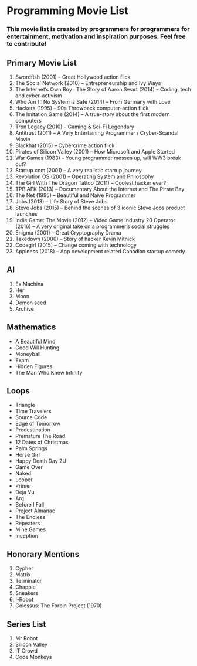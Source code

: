 # Programming Movie List
### This movie list is created by programmers for programmers for entertainment, motivation and inspiration purposes. Feel free to contribute!

## Primary Movie List

1. Swordfish (2001) – Great Hollywood action flick
2. The Social Network (2010) – Entrepreneurship and Ivy Ways
3. The Internet’s Own Boy : The Story of Aaron Swart (2014) – Coding, tech and cyber-activism
4. Who Am I : No System is Safe (2014) – From Germany with Love
5. Hackers (1995) – 90s Throwback computer-action flick
6. The Imitation Game (2014) – A true-story about the first modern computers
7. Tron Legacy (2010) – Gaming & Sci-Fi Legendary
8. Antitrust (2011) – A Very Entertaining Programmer / Cryber-Scandal Movie
9. Blackhat (2015) – Cybercrime action flick
10. Pirates of Silicon Valley (2001) – How Microsoft and Apple Started
11. War Games (1983) – Young programmer messes up, will WW3 break out?
12. Startup.com (2001) – A very realistic startup journey
13. Revolution OS (2001) – Operating System and Philosophy
14. The Girl With The Dragon Tattoo (2011) – Coolest hacker ever?
15. TPB AFK (2013) – Documentary About the Internet and The Pirate Bay
16. The Net (1995) – Beautiful and Naive Programmer
17. Jobs (2013) – Life Story of Steve Jobs
18. Steve Jobs (2015) – Behind the scenes of 3 iconic Steve Jobs product launches
19. Indie Game: The Movie (2012) – Video Game Industry
20 Operator (2016) – A very original take on a programmer’s social struggles
21. Enigma (2001) – Great Cryptography Drama
22. Takedown (2000) – Story of hacker Kevin Mitnick
23. Codegirl (2015) – Change coming with technology
24. Appiness (2018) – App development related Canadian startup comedy

## AI

1. Ex Machina
2. Her
3. Moon
4. Demon seed
5. Archive

## Mathematics

* A Beautiful Mind
* Good Will Hunting
* Moneyball
* Exam
* Hidden Figures
* The Man Who Knew Infinity

## Loops

* Triangle
* Time Travelers
* Source Code
* Edge of Tomorrow
* Predestination
* Premature
The Road
* 12 Dates of Christmas
* Palm Springs
* Horse Girl
* Happy Death Day 2U
* Game Over
* Naked
* Looper
* Primer
* Deja Vu
* Arq
* Before I Fall
* Project Almanac
* The Endless
* Repeaters
* Mine Games
* Inception

## Honorary Mentions

1. Cypher
2. Matrix
3. Terminator
4. Chappie
5. Sneakers
6. I-Robot
7. Colossus: The Forbin Project (1970)

## Series List

1. Mr Robot
2. Silicon Valley
3. IT Crowd
4. Code Monkeys
